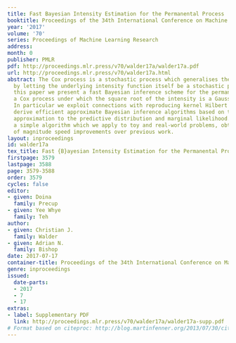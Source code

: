 ```yaml
---
title: Fast Bayesian Intensity Estimation for the Permanental Process
booktitle: Proceedings of the 34th International Conference on Machine Learning
year: '2017'
volume: '70'
series: Proceedings of Machine Learning Research
address: 
month: 0
publisher: PMLR
pdf: http://proceedings.mlr.press/v70/walder17a/walder17a.pdf
url: http://proceedings.mlr.press/v70/walder17a.html
abstract: The Cox process is a stochastic process which generalises the Poisson process
  by letting the underlying intensity function itself be a stochastic process. In
  this paper we present a fast Bayesian inference scheme for the permanental process,
  a Cox process under which the square root of the intensity is a Gaussian process.
  In particular we exploit connections with reproducing kernel Hilbert spaces, to
  derive efficient approximate Bayesian inference algorithms based on the Laplace
  approximation to the predictive distribution and marginal likelihood. We obtain
  a simple algorithm which we apply to toy and real-world problems, obtaining orders
  of magnitude speed improvements over previous work.
layout: inproceedings
id: walder17a
tex_title: Fast {B}ayesian Intensity Estimation for the Permanental Process
firstpage: 3579
lastpage: 3588
page: 3579-3588
order: 3579
cycles: false
editor:
- given: Doina
  family: Precup
- given: Yee Whye
  family: Teh
author:
- given: Christian J.
  family: Walder
- given: Adrian N.
  family: Bishop
date: 2017-07-17
container-title: Proceedings of the 34th International Conference on Machine Learning
genre: inproceedings
issued:
  date-parts:
  - 2017
  - 7
  - 17
extras:
- label: Supplementary PDF
  link: http://proceedings.mlr.press/v70/walder17a/walder17a-supp.pdf
# Format based on citeproc: http://blog.martinfenner.org/2013/07/30/citeproc-yaml-for-bibliographies/
---
```

